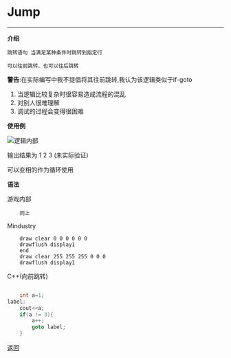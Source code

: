 # Jump

---

**介绍**

    跳转语句 当满足某种条件时跳转到指定行

    可以往前跳转，也可以往后跳转

**警告**:在实际编写中我不提倡将其往前跳转,我认为该逻辑类似于if-goto

1. 当逻辑比较复杂时很容易造成流程的混乱
2. 对别人很难理解
3. 调试的过程会变得很困难

**使用例**

![逻辑内部](/Mindustry-guide/Guide/example/jump.png)

输出结果为 1 2 3 (未实际验证)

可以变相的作为循环使用


**语法**

游戏内部
```
    同上
```
Mindustry
```
    draw clear 0 0 0 0 0 0
    drawflush display1
    end
    draw clear 255 255 255 0 0 0
    drawflush display1
```
C++(向前跳转)
```C++

	int a=1;
label:
	cout<<a;
	if(a != 3){
		a++;
		goto label;
	}

```


[返回](https://lanluz.github.io/Mindustry-guide/)

